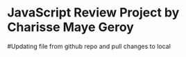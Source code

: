 # JavaScript Review Project by Charisse Maye Geroy

#Updating file from github repo and pull changes  to local
    
